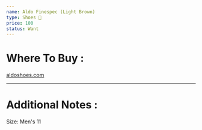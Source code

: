 ```yaml
---
name: Aldo Finespec (Light Brown)
type: Shoes 👟
price: 100
status: Want
---
```

# Where To Buy :

[aldoshoes.com](https://www.aldoshoes.com/us/en_US/men/finespec-light-brown/p/13812518)

---
# Additional Notes :

Size: Men's 11